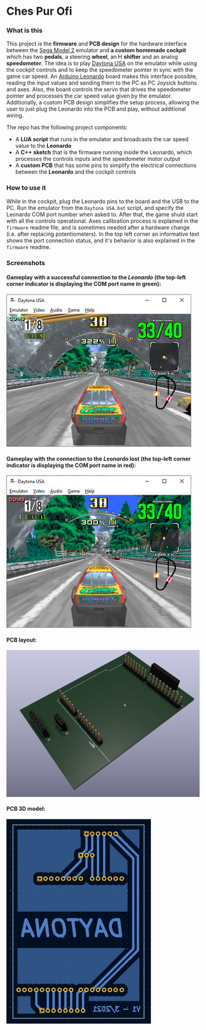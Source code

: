 # Ches Pur Ofi

### What is this
This project is the **firmware** and **PCB design** for the hardware interface between the [Sega Model 2](https://emulation.gametechwiki.com/index.php/Sega_Model_2) emulator and **a custom homemade cockpit** which has two **pedals**, a steering **wheel**, an H **shifter** and an analog **speedometer**. The idea is to play [Daytona USA](https://en.wikipedia.org/wiki/Daytona_USA) on the emulator while using the cockpit controls and to keep the speedometer pointer in sync with the game car speed. An [Arduino Leonardo](https://docs.arduino.cc/hardware/leonardo) board makes this interface possible, reading the input values and sending them to the PC as PC Joysick buttons and axes. Also, the board controls the servo that drives the speedometer pointer and processes the car speed value given by the emulator. Additionally, a custom PCB design simplifies the setup process, allowing the user to just plug the Leonardo into the PCB and play, without additional wiring.  

The repo has the following project components:
- A **LUA script** that runs in the emulator and broadcasts the car speed value to the **Leonardo**
- A **C++ sketch** that is the firmware running inside the Leonardo, which processes the controls inputs and the speedometer motor output
- A **custom PCB** that has some pins to simplify the electrical connections between the **Leonardo** and the cockpit controls

### How to use it
While in the cockpit, plug the Leonardo pins to the board and the USB to the PC. Run the emulator from the `Daytona USA.bat` script, and specify the Leonardo COM port number when asked to. After that, the game shuld start with all the controls operational. Axes calibration process is explained in the `firmware` readme file, and is sometimes needed after a hardware change (i.e. after replacing potentiometers). In the top left corner an informative text shows the port connection status, and it's behavior is also explained in the `firmware` readme.

### Screenshots
#### Gameplay with a successful connection to the *Leonardo* (the top-left corner indicator is displaying the COM port name in green):
![Gameplay with successful connection](./screenshots/screenshot1.png)  

#### Gameplay with the connection to the *Leonardo* lost (the top-left corner indicator is displaying the COM port name in red):
![Gameplay with lost connection](./screenshots/screenshot2.png)  

#### PCB layout:
![PCB layout](./screenshots/screenshot3.png)  

#### PCB 3D model:
![PCB 3D model](./screenshots/screenshot4.png)
